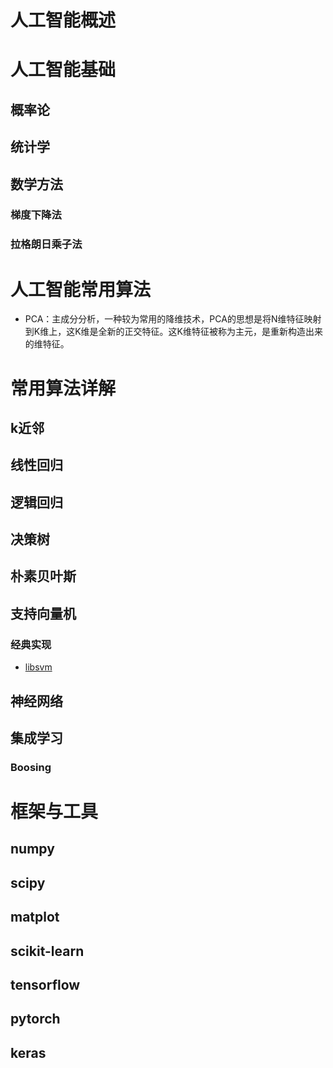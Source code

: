 # 人工智能概述


# 人工智能基础
## 概率论

## 统计学


## 数学方法

### 梯度下降法

### 拉格朗日乘子法



# 人工智能常用算法
* PCA：主成分分析，一种较为常用的降维技术，PCA的思想是将N维特征映射到K维上，这K维是全新的正交特征。这K维特征被称为主元，是重新构造出来的维特征。

# 常用算法详解

## k近邻


## 线性回归


## 逻辑回归


## 决策树


## 朴素贝叶斯


## 支持向量机

### 经典实现
* [libsvm](https://www.csie.ntu.edu.tw/~cjlin/libsvm/)


## 神经网络

## 集成学习
### Boosing
### 



# 框架与工具
## numpy

## scipy

## matplot

## scikit-learn

## tensorflow

## pytorch

## keras




